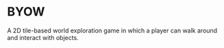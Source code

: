 # BYOW
A 2D tile-based world exploration game in which a player can walk around and interact with objects. 
